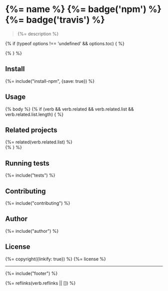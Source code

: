 # {%= name %} {%= badge('npm') %} {%= badge('travis') %}

> {%= description %}

{% if (typeof options !== 'undefined' && options.toc) { %}
<!-- toc -->
{% } %}
## Install
{%= include("install-npm", {save: true}) %}

## Usage
{% body %}
{% if (verb && verb.related && verb.related.list && verb.related.list.length) { %}
## Related projects
{%= related(verb.related.list) %}  
{% } %}
## Running tests
{%= include("tests") %}

## Contributing
{%= include("contributing") %}

## Author
{%= include("author") %}

## License
{%= copyright({linkify: true}) %}
{%= license %}

***

{%= include("footer") %}

{%= reflinks(verb.reflinks || []) %}
